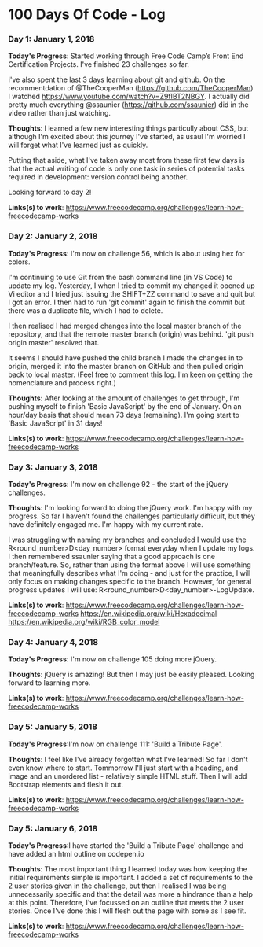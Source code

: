 # 100 Days Of Code - Log

### Day 1: January 1, 2018

<b>Today's Progress</b>: Started working through Free Code Camp’s Front End Certification Projects. I've finished 23 challenges so far.

I've also spent the last 3 days learning about git and github. On the recommentdation of @TheCooperMan (https://github.com/TheCooperMan) I watched https://www.youtube.com/watch?v=Z9fIBT2NBGY. I actually did pretty much everything @ssaunier (https://github.com/ssaunier) did in the video rather than just watching.

<b>Thoughts</b>: I learned a few new interesting things particully about CSS, but although I'm excited about this journey I've started, as usaul I'm worried I will forget what I've learned just as quickly.

Putting that aside, what I've taken away most from these first few days is that the actual writing of code is only one task in series of potential tasks required in development: version control being another.

Looking forward to day 2!

<b>Links(s) to work</b>:
https://www.freecodecamp.org/challenges/learn-how-freecodecamp-works

### Day 2: January 2, 2018

<b>Today's Progress</b>: I'm now on challenge 56, which is about using hex for colors.

I'm continuing to use Git from the bash command line (in VS Code) to update my log. Yesterday, I when I tried to commit my changed it opened up Vi editor and I tried just issuing the SHIFT+ZZ command to save and quit but I got an error. I then had to run 'git commit' again to finish the commit but there was a duplicate file, which I had to delete.

I then realised I had merged changes into the local master branch of the repository, and that the remote master branch (origin) was behind. 'git push origin master' resolved that.

It seems I should have pushed the child branch I made the changes in to origin, merged it into the master branch on GitHub and then pulled origin back to local master. (Feel free to comment this log. I'm keen on getting the nomenclature and process right.)

<b>Thoughts</b>: After looking at the amount of challenges to get through, I'm pushing myself to finish 'Basic JavaScript' by the end of January. On an hour/day basis that should mean 73 days (remaining). I'm going start to 'Basic JavaScript' in 31 days!

<b>Links(s) to work</b>:
https://www.freecodecamp.org/challenges/learn-how-freecodecamp-works

### Day 3: January 3, 2018

<b>Today's Progress</b>: I'm now on challenge 92 - the start of the jQuery challenges.

<b>Thoughts</b>: I'm looking forward to doing the jQuery work. I'm happy with my progress. So far I haven't found the challenges particularly difficult, but they have definitely engaged me. I'm happy with my current rate.

I was struggling with naming my branches and concluded I would use the R<round_number>D<day_number> format everyday when I update my logs. I then remembered ssaunier saying that a good approach is one branch/feature. So, rather than using the format above I will use something that meaningfully describes what I'm doing - and just for the practice, I will only focus on making changes specific to the branch. However, for general progress updates I will use: R<round_number>D<day_number>-LogUpdate.

<b>Links(s) to work</b>:
https://www.freecodecamp.org/challenges/learn-how-freecodecamp-works
https://en.wikipedia.org/wiki/Hexadecimal
https://en.wikipedia.org/wiki/RGB_color_model

### Day 4: January 4, 2018

<b>Today's Progress</b>: I'm now on challenge 105 doing more jQuery.

<b>Thoughts</b>: jQuery is amazing! But then I may just be easily pleased. Looking forward to learning more.

<b>Links(s) to work</b>:
https://www.freecodecamp.org/challenges/learn-how-freecodecamp-works

### Day 5: January 5, 2018

<b>Today's Progress</b>:I'm now on challenge 111: 'Build a Tribute Page'.

<b>Thoughts</b>: I feel like I've already forgotten what I've learned! So far I don't even know where to start. Tommorrow I'll just start with a heading, and image and an unordered list - relatively simple HTML stuff. Then I will add Bootstrap elements and flesh it out.

<b>Links(s) to work</b>:
https://www.freecodecamp.org/challenges/learn-how-freecodecamp-works

### Day 5: January 6, 2018

<b>Today's Progress</b>:I have started the 'Build a Tribute Page' challenge and have added an html outline on codepen.io

<b>Thoughts</b>: The most important thing I learned today was how keeping the initial requirements simple is important. I added a set of requirements to the 2 user stories given in the challenge, but then I realised I was being unnecessarily specific and that the detail was more a hindrance than a help at this point. Therefore, I've focussed on an outline that meets the 2 user stories. Once I've done this I will flesh out the page with some as I see fit.

<b>Links(s) to work</b>:
https://www.freecodecamp.org/challenges/learn-how-freecodecamp-works
